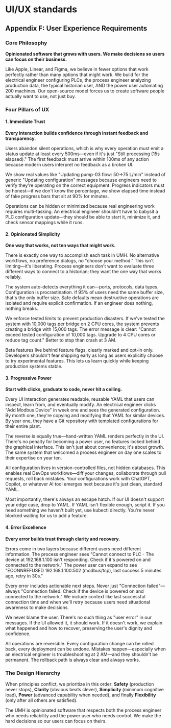 # UI/UX standards

## Appendix F: User Experience Requirements

### Core Philosophy
**Opinionated software that grows with users. We make decisions so users can focus on their business.**

Like Apple, Linear, and Figma, we believe in fewer options that work perfectly rather than many options that might work. We build for the electrical engineer configuring PLCs, the process engineer analyzing production data, the typical historian user, AND the power user automating 200 machines. Our open-source model forces us to create software people actually want to use, not just buy.

### Four Pillars of UX

#### 1. Immediate Trust
**Every interaction builds confidence through instant feedback and transparency.**

Users abandon silent operations, which is why every operation must emit a status update at least every 500ms—even if it's just "Still processing (15s elapsed)." The first feedback must arrive within 100ms of any action because modern users interpret no feedback as a broken UI.

We show real values like "Updating pump-03 flow: 50→75 L/min" instead of generic "Updating configuration" messages because engineers need to verify they're operating on the correct equipment. Progress indicators must be honest—if we don't know the percentage, we show elapsed time instead of fake progress bars that sit at 90% for minutes.

Operations can be hidden or minimized because real engineering work requires multi-tasking. An electrical engineer shouldn't have to babysit a PLC configuration update—they should be able to start it, minimize it, and check sensor mappings while it runs.

#### 2. Opinionated Simplicity
**One way that works, not ten ways that might work.**

There is exactly one way to accomplish each task in UMH. No alternative workflows, no preference dialogs, no "choose your method." This isn't limiting—it's liberating. Process engineers don't want to evaluate three different ways to connect to a historian; they want the one way that works reliably.

The system auto-detects everything it can—ports, protocols, data types. Configuration is procrastination. If 95% of users need the same buffer size, that's the only buffer size. Safe defaults mean destructive operations are isolated and require explicit confirmation. If an engineer does nothing, nothing breaks.

We enforce tested limits to prevent production disasters. If we've tested the system with 10,000 tags per bridge on 2 CPU cores, the system prevents creating a bridge with 15,000 tags. The error message is clear: "Cannot exceed tested configuration of 10,000 tags. Upgrade to 4 CPU cores or reduce tag count." Better to stop than crash at 3 AM.

Beta features live behind feature flags, clearly marked and opt-in only. Developers shouldn't fear shipping early as long as users explicitly choose to try experimental features. This lets us learn quickly while keeping production systems stable.

#### 3. Progressive Power
**Start with clicks, graduate to code, never hit a ceiling.**

Every UI interaction generates readable, reusable YAML that users can inspect, learn from, and eventually modify. An electrical engineer clicks "Add Modbus Device" in week one and sees the generated configuration. By month one, they're copying and modifying that YAML for similar devices. By year one, they have a Git repository with templated configurations for their entire plant.

The reverse is equally true—hand-written YAML renders perfectly in the UI. There's no penalty for becoming a power user, no features locked behind the graphical interface. This isn't just about convenience; it's about growth. The same system that welcomed a process engineer on day one scales to their expertise on year ten.

All configuration lives in version-controlled files, not hidden databases. This enables real DevOps workflows—diff your changes, collaborate through pull requests, roll back mistakes. Your configurations work with ChatGPT, Copilot, or whatever AI tool emerges next because it's just clean, standard YAML.

Most importantly, there's always an escape hatch. If our UI doesn't support your edge case, drop to YAML. If YAML isn't flexible enough, script it. If you need something we haven't built yet, use kubectl directly. You're never blocked waiting for us to add a feature.

#### 4. Error Excellence
**Every error builds trust through clarity and recovery.**

Errors come in two layers because different users need different information. The process engineer sees "Cannot connect to PLC - The device at 192.168.1.100 isn't responding. Check if it's powered on and connected to the network." The power user can expand to see "ECONNREFUSED 192.168.1.100:502 (modbus/tcp), last success 5 minutes ago, retry in 30s."

Every error includes actionable next steps. Never just "Connection failed"—always "Connection failed. Check if the device is powered on and connected to the network." We include context like last successful connection time and when we'll retry because users need situational awareness to make decisions.

We never blame the user. There's no such thing as "user error" in our messages. If the UI allowed it, it should work. If it doesn't work, we explain what happened and how to recover, preserving the user's dignity and confidence.

All operations are reversible. Every configuration change can be rolled back, every deployment can be undone. Mistakes happen—especially when an electrical engineer is troubleshooting at 2 AM—and they shouldn't be permanent. The rollback path is always clear and always works.

### The Design Hierarchy

When principles conflict, we prioritize in this order: **Safety** (production never stops), **Clarity** (obvious beats clever), **Simplicity** (minimum cognitive load), **Power** (advanced capability when needed), and finally **Flexibility** (only after all others are satisfied).

The UMH is opinionated software that respects both the process engineer who needs reliability and the power user who needs control. We make the hard decisions so our users can focus on theirs.
